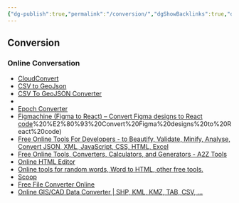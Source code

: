 ```yaml
---
{"dg-publish":true,"permalink":"/conversion/","dgShowBacklinks":true,"dgShowLocalGraph":true}
---
```



## Conversion
### Online Conversation
- [CloudConvert](https://cloudconvert.com/)
- [CSV to GeoJson](http://www.opengeotools.com/csvToGeoJson.php)
- [CSV To GeoJSON Converter](https://www.convertcsv.com/csv-to-geojson.htm)
- [](https://sqlizer.io/#/)
- [Epoch Converter](https://www.epochconverter.com/?q=%25s&source=searchbar)
- [Figmachine (Figma to React) – Convert Figma designs to React code](Figma%20to%20React)%20%E2%80%93%20Convert%20Figma%20designs%20to%20React%20code)
- [Free Online Tools For Developers - to Beautify, Validate, Minify, Analyse, Convert JSON, XML, JavaScript, CSS, HTML, Excel](https://codebeautify.org/)
- [Free Online Tools, Converters, Calculators, and Generators - A2Z Tools](https://a2z.tools/?ref=producthunt)
- [Online HTML Editor](https://html-online.com/editor/)
- [Online tools for random words, Word to HTML, other free tools.](https://www.textfixer.com/)
- [Scoop](https://word2cleanhtml.com/)
- [Free File Converter Online](https://anyconv.com/)
- [Online GIS/CAD Data Converter | SHP, KML, KMZ, TAB, CSV, ...](https://mygeodata.cloud/converter/)